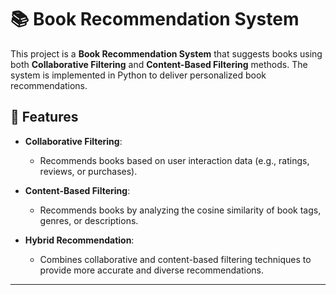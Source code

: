 # 📚 **Book Recommendation System**

This project is a **Book Recommendation System** that suggests books using both **Collaborative Filtering** and **Content-Based Filtering** methods. The system is implemented in Python to deliver personalized book recommendations.

## 🚀 **Features**

- **Collaborative Filtering**: 
  - Recommends books based on user interaction data (e.g., ratings, reviews, or purchases).
  
- **Content-Based Filtering**: 
  - Recommends books by analyzing the cosine similarity of book tags, genres, or descriptions.

- **Hybrid Recommendation**: 
  - Combines collaborative and content-based filtering techniques to provide more accurate and diverse recommendations.

---

